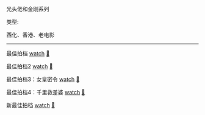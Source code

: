 光头佬和金刚系列

类型:

西化、香港、老电影

<hr>

最佳拍档 [watch](https://movie.douban.com/subject/1306011/) [🎦]()

最佳拍档2 [watch](https://movie.douban.com/subject/1307582/) [🎦]()

最佳拍档3：女皇密令 [watch](https://movie.douban.com/subject/1305662/) [🎦]()

最佳拍档4：千里救差婆 [watch](https://movie.douban.com/subject/1294350/) [🎦]()

新最佳拍档 [watch](https://movie.douban.com/subject/1299790/) [🎦]()

